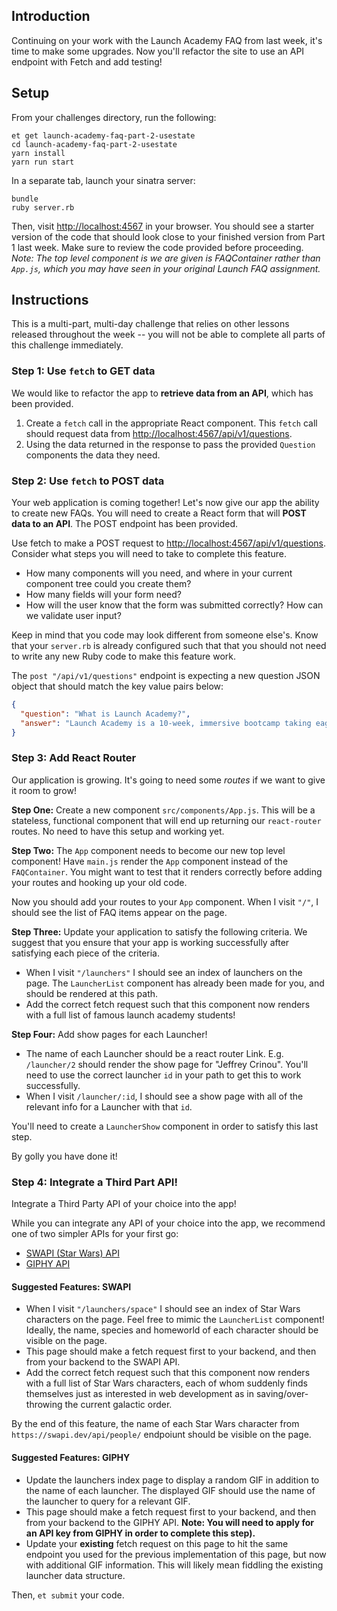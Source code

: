 ## Introduction

Continuing on your work with the Launch Academy FAQ from last week, it's time to make some upgrades. Now you'll refactor the site to use an API endpoint with Fetch and add testing!

## Setup

From your challenges directory, run the following:

```no-highlight
et get launch-academy-faq-part-2-usestate
cd launch-academy-faq-part-2-usestate
yarn install
yarn run start
```

In a separate tab, launch your sinatra server:

```no-highlight
bundle
ruby server.rb
```

Then, visit <http://localhost:4567> in your browser. You should see a starter version of the code that should look close to your finished version from Part 1 last week. Make sure to review the code provided before proceeding. _Note: The top level component is we are given is FAQContainer rather than `App.js`, which you may have seen in your original Launch FAQ assignment._

## Instructions

This is a multi-part, multi-day challenge that relies on other lessons released throughout the week -- you will not be able to complete all parts of this challenge immediately.

### Step 1: Use `fetch` to GET data

We would like to refactor the app to **retrieve data from an API**, which has been provided.

1. Create a `fetch` call in the appropriate React component. This `fetch` call should request data from <http://localhost:4567/api/v1/questions>.
2. Using the data returned in the response to pass the provided `Question` components the data they need.

### Step 2: Use `fetch` to POST data

Your web application is coming together! Let's now give our app the ability to create new FAQs. You will need to create a React form that will **POST data to an API**. The POST endpoint has been provided.

Use fetch to make a POST request to <http://localhost:4567/api/v1/questions>. Consider what steps you will need to take to complete this feature.

- How many components will you need, and where in your current component tree could you create them?
- How many fields will your form need?
- How will the user know that the form was submitted correctly? How can we validate user input?

Keep in mind that you code may look different from someone else's. Know that your `server.rb` is already configured such that that you should not need to write any new Ruby code to make this feature work.

The `post "/api/v1/questions"` endpoint is expecting a new question JSON object that should match the key value pairs below:

```json
{
  "question": "What is Launch Academy?",
  "answer": "Launch Academy is a 10-week, immersive bootcamp taking eager learners with little to no coding experience and giving them the tools to add value as a junior contributor to a software engineering team"
}
```

### Step 3: Add React Router

Our application is growing. It's going to need some _routes_ if we want to give it room to grow!

**Step One:** Create a new component `src/components/App.js`. This will be a stateless, functional component that will end up returning our `react-router` routes. No need to have this setup and working yet.

**Step Two:** The `App` component needs to become our new top level component! Have `main.js` render the `App` component instead of the `FAQContainer`. You might want to test that it renders correctly before adding your routes and hooking up your old code.

Now you should add your routes to your `App` component. When I visit `"/"`, I should see the list of FAQ items appear on the page.

**Step Three:** Update your application to satisfy the following criteria. We suggest that you ensure that your app is working successfully after satisfying each piece of the criteria.

- When I visit `"/launchers"` I should see an index of launchers on the page. The `LauncherList` component has already been made for you, and should be rendered at this path.
- Add the correct fetch request such that this component now renders with a full list of famous launch academy students!

**Step Four:** Add show pages for each Launcher!

- The name of each Launcher should be a react router Link. E.g. `/launcher/2` should render the show page for "Jeffrey Crinou". You'll need to use the correct launcher `id` in your path to get this to work successfully.
- When I visit `/launcher/:id`, I should see a show page with all of the relevant info for a Launcher with that `id`.

You'll need to create a `LauncherShow` component in order to satisfy this last step.

By golly you have done it!

### Step 4: Integrate a Third Part API! 

Integrate a Third Party API of your choice into the app! 

While you can integrate any API of your choice into the app, we recommend one of two simpler APIs for your first go: 
* [SWAPI (Star Wars) API][swapi]
* [GIPHY API][giphy]

#### Suggested Features: SWAPI

* When I visit `"/launchers/space"` I should see an index of Star Wars characters on the page. Feel free to mimic the `LauncherList` component! Ideally, the name, species and homeworld of each character should be visible on the page. 
* This page should make a fetch request first to your backend, and then from your backend to the SWAPI API. 
* Add the correct fetch request such that this component now renders with a full list of Star Wars characters, each of whom suddenly finds themselves just as interested in web development as in saving/over-throwing the current galactic order. 

By the end of this feature, the name of each Star Wars character from `https://swapi.dev/api/people/` endpoiunt should be visible on the page. 
 
#### Suggested Features: GIPHY

* Update the launchers index page to display a random GIF in addition to the name of each launcher. The displayed GIF should use the name of the launcher to query for a relevant GIF.
* This page should make a fetch request first to your backend, and then from your backend to the GIPHY API. **Note: You will need to apply for an API key from GIPHY in order to complete this step).** 
* Update your **existing** fetch request on this page to hit the same endpoint you used for the previous implementation of this page, but now with additional GIF information. This will likely mean fiddling the existing launcher data structure.

Then, `et submit` your code.


[swapi]: https://swapi.dev/
[giphy]: https://developers.giphy.com/

